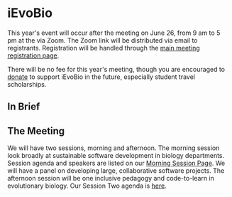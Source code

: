 # iEvoBio

This year's event will occur after the meeting on June 26, from 9 am to 5 pm at the via Zoom. The Zoom link will be distributed via email to registrants. Registration will be handled through the [main meeting registration page](https://www.evolutionmeetings.org/).

There will be no fee for this year's meeting, though you are encouraged to [donate](https://opencollective.com/ievobio) to support iEvoBio in the future, especially student travel scholarships.


## In Brief

## The Meeting

We will have two sessions, morning and afternoon. The morning session look broadly at sustainable software development in biology departments. Session agenda and speakers are listed on our [Morning Session Page](https://ievobio.github.io/2021iEvoBio/TentativeAMSchedule.html). We will have a panel on developing large, collaborative software projects.
The afternoon session will be one inclusive pedagogy and code-to-learn in evolutionary biology. Our Session Two agenda is [here](https://ievobio.github.io/2021iEvoBio/TentativePMSchedule.html).
